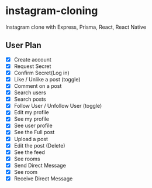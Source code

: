 # instagram-cloning

Instagram clone with Express, Prisma, React, React Native

## User Plan

- [x] Create account
- [x] Request Secret
- [x] Confirm Secret(Log in)
- [x] Like / Unlike a post (toggle)
- [x] Comment on a post
- [x] Search users
- [x] Search posts
- [x] Follow User / Unfollow User (toggle)
- [x] Edit my profile
- [x] See my profile
- [x] See user profile
- [x] See the Full post
- [x] Upload a post
- [x] Edit the post (Delete)
- [x] See the feed
- [x] See rooms
- [x] Send Direct Message
- [x] See room
- [x] Receive Direct Message
